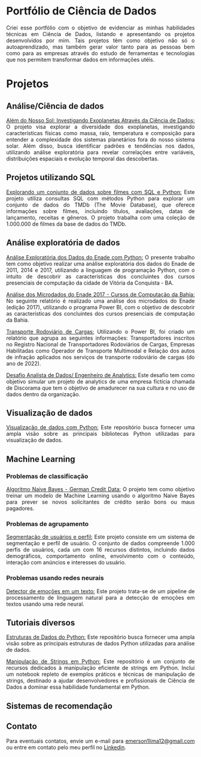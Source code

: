 # Portfólio de Ciência de Dados

<div align="justify">

Criei esse portfólio com o objetivo de evidenciar as minhas habilidades técnicas em Ciência de Dados, listando e apresentando os projetos desenvolvidos por mim. Tais projetos têm como objetivo não só o autoaprendizado, mas também gerar valor tanto para as pessoas bem como para as empresas através do estudo de ferramentas e tecnologias que nos permitem transformar dados em informações utéis.

# Projetos

## Análise/Ciência de dados

  [Além do Nosso Sol: Investigando Exoplanetas Através da Ciência de Dados:](https://github.com/EmersonLima1/analise_dados_exoplanetas/blob/main/README.md) O projeto visa explorar a diversidade dos exoplanetas, investigando características físicas como massa, raio, temperatura e composição para entender a complexidade dos sistemas planetários fora do nosso sistema solar. Além disso, busca identificar padrões e tendências nos dados, utilizando análise exploratória para revelar correlações entre variáveis, distribuições espaciais e evolução temporal das descobertas.

## Projetos utilizando SQL

  [Explorando um conjunto de dados sobre filmes com SQL e Python:](https://github.com/EmersonLima1/projeto_sql_filmes) Este projeto utiliza consultas SQL com métodos Python para explorar um conjunto de dados do TMDb (The Movie Database), que oferece informações sobre filmes, incluindo títulos, avaliações, datas de lançamento, receitas e gêneros. O projeto trabalha com uma coleção de 1.000.000 de filmes da base de dados do TMDb.

## Análise exploratória de dados

  [Análise Exploratória dos Dados do Enade com Python:](https://github.com/EmersonLima1/Projeto01/blob/29f38e5943466228a99aa87b20b925eb9803d0f9/Projeto01_An%C3%A1lise_Explorat%C3%B3ria_dos_Dados_do_Enade_com_Python.ipynb) O presente trabalho tem como objetivo realizar uma análise exploratória dos dados do Enade de 2011, 2014 e 2017, utilizando a linguagem de programação Python, com o intuito de descobrir as características dos concluintes dos cursos presenciais de computação da cidade de Vitória da Conquista - BA.
  
  [Análise dos Microdados do Enade 2017 - Cursos de Computação da Bahia:](https://github.com/EmersonLima1/Projeto02/blob/main/README.md) No seguinte relatório é realizado uma análise dos microdados do Enade (edição 2017), utilizando o programa Power BI, com o objetivo de descobrir as características dos concluintes dos cursos presenciais de computação da Bahia.
  
  [Transporte Rodoviário de Cargas:](https://github.com/EmersonLima1/Projeto03/blob/main/README.md) Utilizando o Power BI, foi criado um relatório que agrupa as seguintes informações: Transportadores inscritos no Registro Nacional de Transportadores Rodoviários de Cargas, Empresas Habilitadas como Operador de Transporte Multimodal e Relação dos autos de infração aplicados nos serviços de transporte rodoviário de cargas (do ano de 2022).

  [Desafio Analista de Dados/ Engenheiro de Analytics:](https://github.com/EmersonLima1/Projeto04/blob/main/README.md) Este desafio tem como objetivo simular um projeto de analytics de uma empresa fictícia chamada de Discorama que tem o objetivo de amadurecer na sua cultura e no uso de dados dentro da organização.
  
## Visualização de dados
  
[Visualização de dados com Python:](https://github.com/EmersonLima1/Projeto06/blob/main/README.md) Este repositório busca fornecer uma ampla visão sobre as principais bibliotecas Python utilizadas para visualização de dados.
  
## Machine Learning

### Problemas de classificação

[Algoritmo Naive Bayes - German Credit Data:](https://github.com/EmersonLima1/Projeto05) O projeto tem como objetivo treinar um modelo de Machine Learning usando o algoritmo Naive Bayes para prever se novos solicitantes de crédito serão bons ou maus pagadores.

### Problemas de agrupamento

[Segmentação de usuários e perfil:](https://github.com/EmersonLima1/segmentacao_usuario) Este projeto consiste em um sistema de segmentação e perfil de usuário. O conjunto de dados compreende 1.000 perfis de usuários, cada um com 16 recursos distintos, incluindo dados demográficos, comportamento online, envolvimento com o conteúdo, interação com anúncios e interesses do usuário.

### Problemas usando redes neurais

[Detector de emoções em um texto:](https://github.com/EmersonLima1/detector_emocoes_texto) Este projeto trata-se de um pipeline de processamento de linguagem natural para a detecção de emoções em textos usando uma rede neural.

## Tutoriais diversos

[Estruturas de Dados do Python:](https://github.com/EmersonLima1/Projeto07/blob/main/README.md) Este repositório busca fornecer uma ampla visão sobre as principais estruturas de dados Python utilizadas para análise de dados.

[Manipulação de Strings em Python:](https://github.com/EmersonLima1/Projeto08/blob/main/README.md) Este repositório é um conjunto de recursos dedicados à manipulação eficiente de strings em Python. Inclui um notebook repleto de exemplos práticos e técnicas de manipulação de strings, destinado a ajudar desenvolvedores e profissionais de Ciência de Dados a dominar essa habilidade fundamental em Python.

## Sistemas de recomendação


## Contato
  
Para eventuais contatos, envie um e-mail para [emerson1lima12@gmail.com](mailto:emerson1lima12@gmail.com) ou entre em contato pelo meu perfil no [Linkedin](https://www.linkedin.com/in/emerson-lima-7649851a2/).
